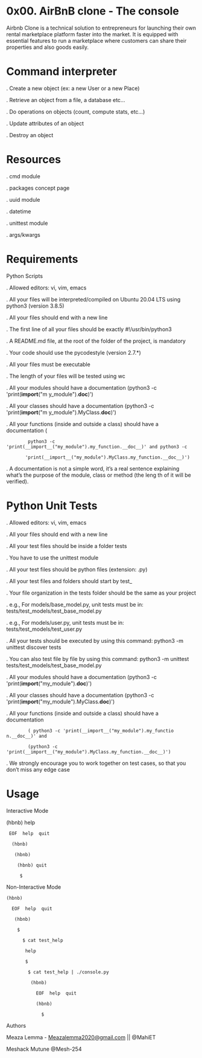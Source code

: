 # 0x00. AirBnB clone - The console

Airbnb Clone is a technical solution to entrepreneurs for launching their own rental marketplace platform faster into the market. It is equipped with essential features to run a marketplace where customers can share their properties and also goods easily.

Command interpreter
=

. Create a new object (ex: a new User or a new Place)

. Retrieve an object from a file, a database etc…

. Do operations on objects (count, compute stats, etc…)

. Update attributes of an object

. Destroy an object

# Resources

. cmd module

. packages concept page

. uuid module

. datetime

. unittest module

. args/kwargs


# Requirements

Python Scripts

. Allowed editors: vi, vim, emacs

. All your files will be interpreted/compiled on Ubuntu 20.04 LTS using python3 (version 3.8.5)

. All your files should end with a new line

. The first line of all your files should be exactly #!/usr/bin/python3

. A README.md file, at the root of the folder of the project, is mandatory

. Your code should use the pycodestyle (version 2.7.*)

. All your files must be executable

. The length of your files will be tested using wc

. All your modules should have a documentation (python3 -c 'print(__import__("m   y_module").__doc__)')

. All your classes should have a documentation (python3 -c 'print(__import__("m   y_module").MyClass.__doc__)')

. All your functions (inside and outside a class) should have a documentation (

            python3 -c 'print(__import__("my_module").my_function.__doc__)' and python3 -c

           'print(__import__("my_module").MyClass.my_function.__doc__)')

. A documentation is not a simple word, it’s a real sentence explaining what’s the purpose of the module, class or method (the leng   th of it will be verified).


# Python Unit Tests

. Allowed editors: vi, vim, emacs

. All your files should end with a new line

. All your test files should be inside a folder tests

. You have to use the unittest module

. All your test files should be python files (extension: .py)

. All your test files and folders should start by test_

. Your file organization in the tests folder should be the same as your project

. e.g., For models/base_model.py, unit tests must be in: tests/test_models/test_base_model.py

. e.g., For models/user.py, unit tests must be in: tests/test_models/test_user.py

. All your tests should be executed by using this command: python3 -m unittest discover tests

. You can also test file by file by using this command: python3 -m unittest tests/test_models/test_base_model.py

. All your modules should have a documentation (python3 -c 'print(__import__("my_module").__doc__)')

. All your classes should have a documentation (python3 -c 'print(__import__("my_module").MyClass.__doc__)')

. All your functions (inside and outside a class) should have a documentation

            ( python3 -c 'print(__import__("my_module").my_functio n.__doc__)' and

            (python3 -c 'print(__import__("my_module").MyClass.my_function.__doc__)')

. We strongly encourage you to work together on test cases, so that you don’t miss any edge case


#  Usage
 
Interactive Mode

   (hbnb) help

     EOF  help  quit

      (hbnb) 

       (hbnb) 

        (hbnb) quit
    
         $


Non-Interactive Mode

    (hbnb)

      EOF  help  quit

       (hbnb) 

        $

          $ cat test_help

           help

           $

            $ cat test_help | ./console.py

             (hbnb)

               EOF  help  quit

               (hbnb) 

                 $

Authors

Meaza Lemma - Meazalemma2020@gmail.com || @MahiET

Meshack Mutune  @Mesh-254




      
